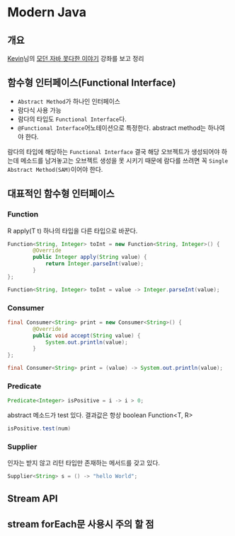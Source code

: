 # Modern Java

## 개요 
[Kevin](https://github.com/Kevin-Lee)님의 [모던 자바 못다한 이야기](https://github.com/Kevin-Lee/modern-java-untold) 강좌를 보고 정리

## 함수형 인터페이스(Functional Interface)
- `Abstract Method`가 하나인 인터페이스 
- 람다식 사용 가능 
- 람다의 타입도 `Functional Interface`다. 
- `@Functional Interface`어노테이션으로 특정한다. abstract method는 하나여야 한다. 

람다의 타입에 해당하는 `Functional Interface` 결국 해당 오브젝트가 생성되어야 하는데 메소드를 남겨놓고는 오브젝트 생성을 못 시키기 때문에 람다를 쓰려면 꼭 `Single Abstract Method(SAM)`이어야 한다. 

## 대표적인 함수형 인터페이스 
### Function 
R apply(T t) 하나의 타입을 다른 타입으로 바꾼다.
```java
Function<String, Integer> toInt = new Function<String, Integer>() {
        @Override
        public Integer apply(String value) {
            return Integer.parseInt(value);
        }
};
```

```java
Function<String, Integer> toInt = value -> Integer.parseInt(value);
```

### Consumer

```java
final Consumer<String> print = new Consumer<String>() {
        @Override
        public void accept(String value) {
            System.out.println(value);
        }
};
```

```java
final Consumer<String> print = (value) -> System.out.println(value);
```

### Predicate
```java
Predicate<Integer> isPositive = i -> i > 0;
```
abstract 메소드가 test 있다. 결과값은 항상 boolean Function<T, R>
```java
isPositive.test(num)
```

### Supplier 
인자는 받지 않고 리턴 타입만 존재하는 메서드를 갖고 있다. 
```java
Supplier<String> s = () -> "hello World";
```
## Stream API



## stream forEach문 사용시 주의 할 점 
